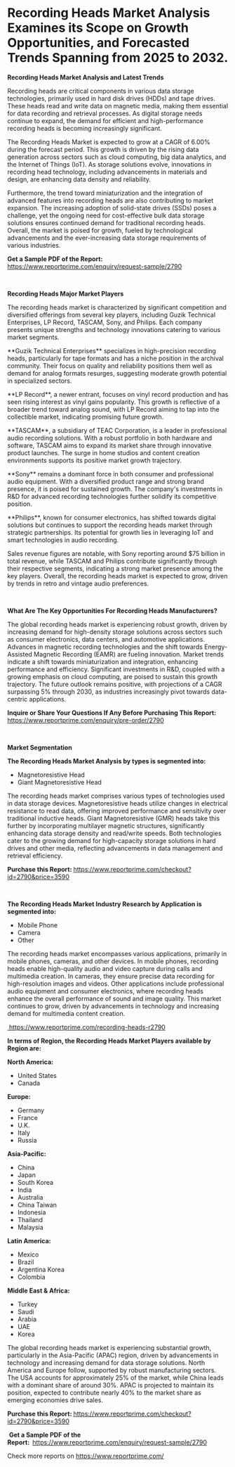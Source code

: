 <p><h1>Recording Heads Market Analysis Examines its Scope on Growth Opportunities, and Forecasted Trends Spanning from 2025 to 2032.</h1></p><p><strong>Recording Heads Market Analysis and Latest Trends</strong></p>
<p><p>Recording heads are critical components in various data storage technologies, primarily used in hard disk drives (HDDs) and tape drives. These heads read and write data on magnetic media, making them essential for data recording and retrieval processes. As digital storage needs continue to expand, the demand for efficient and high-performance recording heads is becoming increasingly significant.</p><p>The Recording Heads Market is expected to grow at a CAGR of 6.00% during the forecast period. This growth is driven by the rising data generation across sectors such as cloud computing, big data analytics, and the Internet of Things (IoT). As storage solutions evolve, innovations in recording head technology, including advancements in materials and design, are enhancing data density and reliability.</p><p>Furthermore, the trend toward miniaturization and the integration of advanced features into recording heads are also contributing to market expansion. The increasing adoption of solid-state drives (SSDs) poses a challenge, yet the ongoing need for cost-effective bulk data storage solutions ensures continued demand for traditional recording heads. Overall, the market is poised for growth, fueled by technological advancements and the ever-increasing data storage requirements of various industries.</p></p>
<p><strong>Get a Sample PDF of the Report:&nbsp;</strong> <a href="https://www.reportprime.com/enquiry/request-sample/2790?utm_campaign=2294&utm_medium=2&utm_source=Github&utm_content=ia&utm_term=18032025&utm_id=recording-heads">https://www.reportprime.com/enquiry/request-sample/2790</a></p>
<p>&nbsp;</p>
<p><strong>Recording Heads Major Market Players</strong></p>
<p><p>The recording heads market is characterized by significant competition and diversified offerings from several key players, including Guzik Technical Enterprises, LP Record, TASCAM, Sony, and Philips. Each company presents unique strengths and technology innovations catering to various market segments.</p><p>**Guzik Technical Enterprises** specializes in high-precision recording heads, particularly for tape formats and has a niche position in the archival community. Their focus on quality and reliability positions them well as demand for analog formats resurges, suggesting moderate growth potential in specialized sectors.</p><p>**LP Record**, a newer entrant, focuses on vinyl record production and has seen rising interest as vinyl gains popularity. This growth is reflective of a broader trend toward analog sound, with LP Record aiming to tap into the collectible market, indicating promising future growth.</p><p>**TASCAM**, a subsidiary of TEAC Corporation, is a leader in professional audio recording solutions. With a robust portfolio in both hardware and software, TASCAM aims to expand its market share through innovative product launches. The surge in home studios and content creation environments supports its positive market growth trajectory.</p><p>**Sony** remains a dominant force in both consumer and professional audio equipment. With a diversified product range and strong brand presence, it is poised for sustained growth. The company's investments in R&D for advanced recording technologies further solidify its competitive position.</p><p>**Philips**, known for consumer electronics, has shifted towards digital solutions but continues to support the recording heads market through strategic partnerships. Its potential for growth lies in leveraging IoT and smart technologies in audio recording.</p><p>Sales revenue figures are notable, with Sony reporting around $75 billion in total revenue, while TASCAM and Philips contribute significantly through their respective segments, indicating a strong market presence among the key players. Overall, the recording heads market is expected to grow, driven by trends in retro and vintage audio preferences.</p></p>
<p>&nbsp;</p>
<p><strong>What Are The Key Opportunities For Recording Heads Manufacturers?</strong></p>
<p><p>The global recording heads market is experiencing robust growth, driven by increasing demand for high-density storage solutions across sectors such as consumer electronics, data centers, and automotive applications. Advances in magnetic recording technologies and the shift towards Energy-Assisted Magnetic Recording (EAMR) are fueling innovation. Market trends indicate a shift towards miniaturization and integration, enhancing performance and efficiency. Significant investments in R&D, coupled with a growing emphasis on cloud computing, are poised to sustain this growth trajectory. The future outlook remains positive, with projections of a CAGR surpassing 5% through 2030, as industries increasingly pivot towards data-centric applications.</p></p>
<p><strong>Inquire or Share Your Questions If Any Before Purchasing This Report:</strong> <a href="https://www.reportprime.com/enquiry/pre-order/2790?utm_campaign=2294&utm_medium=2&utm_source=Github&utm_content=ia&utm_term=18032025&utm_id=recording-heads">https://www.reportprime.com/enquiry/pre-order/2790</a></p>
<p>&nbsp;</p>
<p><strong>Market Segmentation</strong></p>
<p><strong>The Recording Heads Market Analysis by types is segmented into:</strong></p>
<p><ul><li>Magnetoresistive Head</li><li>Giant Magnetoresistive Head</li></ul></p>
<p><p>The recording heads market comprises various types of technologies used in data storage devices. Magnetoresistive heads utilize changes in electrical resistance to read data, offering improved performance and sensitivity over traditional inductive heads. Giant Magnetoresistive (GMR) heads take this further by incorporating multilayer magnetic structures, significantly enhancing data storage density and read/write speeds. Both technologies cater to the growing demand for high-capacity storage solutions in hard drives and other media, reflecting advancements in data management and retrieval efficiency.</p></p>
<p><strong>Purchase this Report:&nbsp;</strong><a href="https://www.reportprime.com/checkout?id=2790&price=3590&utm_campaign=2294&utm_medium=2&utm_source=Github&utm_content=ia&utm_term=18032025&utm_id=recording-heads">https://www.reportprime.com/checkout?id=2790&price=3590</a></p>
<p>&nbsp;</p>
<p><strong>The Recording Heads Market Industry Research by Application is segmented into:</strong></p>
<p><ul><li>Mobile Phone</li><li>Camera</li><li>Other</li></ul></p>
<p><p>The recording heads market encompasses various applications, primarily in mobile phones, cameras, and other devices. In mobile phones, recording heads enable high-quality audio and video capture during calls and multimedia creation. In cameras, they ensure precise data recording for high-resolution images and videos. Other applications include professional audio equipment and consumer electronics, where recording heads enhance the overall performance of sound and image quality. This market continues to grow, driven by advancements in technology and increasing demand for multimedia content creation.</p></p>
<p><a href="https://www.reportprime.com/recording-heads-r2790?utm_campaign=2294&utm_medium=2&utm_source=Github&utm_content=ia&utm_term=18032025&utm_id=recording-heads">&nbsp;https://www.reportprime.com/recording-heads-r2790</a></p>
<p><strong>In terms of Region, the Recording Heads Market Players available by Region are:</strong></p>
<p>
    <p> <strong> North America: </strong>
        <ul>
            <li>United States</li>
            <li>Canada</li>
        </ul>
        </p> 
    <p> <strong> Europe: </strong>
        <ul>
            <li>Germany</li>
            <li>France</li>
            <li>U.K.</li>
            <li>Italy</li>
            <li>Russia</li>
        </ul>
        </p> 
    <p> <strong> Asia-Pacific: </strong>
        <ul>
            <li>China</li>
            <li>Japan</li>
            <li>South Korea</li>
            <li>India</li>
            <li>Australia</li>
            <li>China Taiwan</li>
            <li>Indonesia</li>
            <li>Thailand</li>
            <li>Malaysia</li>
        </ul>
        </p> 
    <p> <strong> Latin America: </strong>
        <ul>
            <li>Mexico</li>
            <li>Brazil</li>
            <li>Argentina Korea</li>
            <li>Colombia</li>
        </ul>
        </p> 
    <p> <strong> Middle East & Africa: </strong>
        <ul>
            <li>Turkey</li>
            <li>Saudi</li>
            <li>Arabia</li>
            <li>UAE</li>
            <li>Korea</li>
        </ul>
    </p>
    </p>
<p><p>The global recording heads market is experiencing substantial growth, particularly in the Asia-Pacific (APAC) region, driven by advancements in technology and increasing demand for data storage solutions. North America and Europe follow, supported by robust manufacturing sectors. The USA accounts for approximately 25% of the market, while China leads with a dominant share of around 30%. APAC is projected to maintain its position, expected to contribute nearly 40% to the market share as emerging economies drive sales.</p></p>
<p><strong>Purchase this Report: </strong><a href="https://www.reportprime.com/checkout?id=2790&price=3590&utm_campaign=2294&utm_medium=2&utm_source=Github&utm_content=ia&utm_term=18032025&utm_id=recording-heads">https://www.reportprime.com/checkout?id=2790&price=3590</a></p>
<p>&nbsp;<strong>Get a Sample PDF of the Report:&nbsp;&nbsp;</strong><a href="https://www.reportprime.com/enquiry/request-sample/2790?utm_campaign=2294&utm_medium=2&utm_source=Github&utm_content=ia&utm_term=18032025&utm_id=recording-heads">https://www.reportprime.com/enquiry/request-sample/2790</a></p>
<p><strong></strong></p>
<p>Check more reports on <a href="https://www.reportprime.com/?utm_campaign=2294&utm_medium=2&utm_source=Github&utm_content=ia&utm_term=18032025&utm_id=recording-heads">https://www.reportprime.com/</a></p>